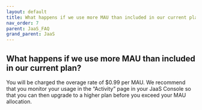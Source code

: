 ```yaml
---
layout: default
title: What happens if we use more MAU than included in our current plan?
nav_order: 7
parent: JaaS_FAQ
grand_parent: JaaS
---
```


## What happens if we use more MAU than included in our current plan?

You will be charged the overage rate of $0.99 per MAU.
We recommend that you monitor your usage in the “Activity” page in your JaaS Console so that you can then upgrade to a higher plan before you exceed your MAU allocation.
